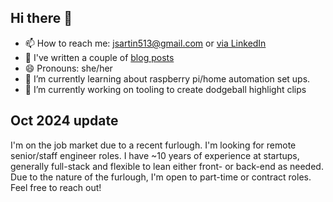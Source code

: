 ## Hi there 👋

- 📫 How to reach me: jsartin513@gmail.com or [via LinkedIn](https://www.linkedin.com/in/jessica-sartin-6a060412/)
- 📰 I've written a couple of [blog posts](https://medium.com/@jessicadoherty)
- 😄 Pronouns: she/her
- 🌱 I’m currently learning about raspberry pi/home automation set ups.
- 🔭 I’m currently working on tooling to create dodgeball highlight clips

## Oct 2024 update
I'm on the job market due to a recent furlough. I'm looking for remote senior/staff engineer roles.
I have ~10 years of experience at startups, generally full-stack and flexible to lean either front- or back-end as needed.
Due to the nature of the furlough, I'm open to part-time or contract roles. Feel free to reach out!

<!--
**jsartin513/jsartin513** is a ✨ _special_ ✨ repository because its `README.md` (this file) appears on your GitHub profile.

Here are some ideas to get you started:

- 🔭 I’m currently working on ...
- 🌱 I’m currently learning ...
- 👯 I’m looking to collaborate on ...
- 🤔 I’m looking for help with ...
- 💬 Ask me about ...
- 📫 How to reach me: ...
- 😄 Pronouns: ...
- ⚡ Fun fact: ...
-->

